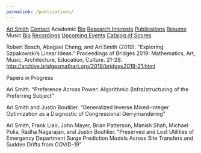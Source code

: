 ```yaml
---
permalink: /publications/
---
```


<div class="sidenav">
  <a href="../">Ari Smith</a>
  <a href="../contact">Contact</a>
  <atitle>Academic</atitle>
  <a href="../academic-bio"><asub>Bio</asub></a>
  <a href="../research-interests"><asub>Research Interests</asub></a>
  <a href="../publications"><asub>Publications</asub></a>
  <a href="../Ari Smith Resume as of 2022-02-11.pdf" download><asub>Resume</asub></a>
  <atitle>Music</atitle>
  <a href="../music-bio"><asub>Bio</asub></a>
  <a href="../recordings"><asub>Recordings</asub></a>
  <a href="../upcoming"><asub>Upcoming Events</asub></a>
  <a href="../catalog-of-works"><asub>Catalog of Scores</asub></a>
</div>

Robert Bosch, Abagael Cheng, and Ari Smith (2019). “Exploring Szpakowski’s Linear Ideas.” Proceedings of Bridges 2019: Mathematics, Art, Music, Architecture, Education, Culture. 21-28. http://archive.bridgesmathart.org/2019/bridges2019-21.html

Papers in Progress

Ari Smith. “Preference Across Power: Algorithmic (Infra)structuring of the Preferring Subject”

Ari Smith and Justin Boutilier. “Generalized Inverse Mixed-Integer Optimization as a Diagnostic of Congressional Gerrymandering”

Ari Smith, Frank Liao, John Mayer, Brian Patterson, Manish Shah, Michael Pulia, Radha Nagarajan, and Justin Boutilier. “Preserved and Lost Utilities of Emergency Department Surge Prediction Models Across Site Transfers and Sudden Drifts from COVID-19”
